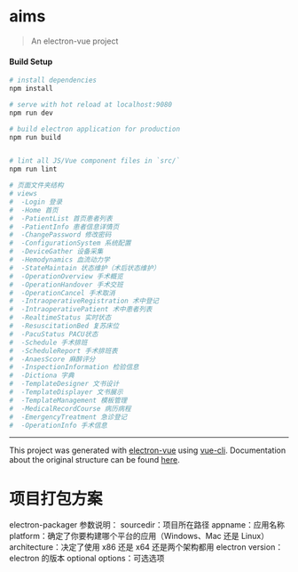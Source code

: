 # aims

> An electron-vue project

#### Build Setup

``` bash
# install dependencies
npm install

# serve with hot reload at localhost:9080
npm run dev

# build electron application for production
npm run build


# lint all JS/Vue component files in `src/`
npm run lint

# 页面文件夹结构
# views
#  -Login 登录
#  -Home 首页
#  -PatientList 首页患者列表
#  -PatientInfo 患者信息详情页
#  -ChangePassword 修改密码
#  -ConfigurationSystem 系统配置
#  -DeviceGather 设备采集
#  -Hemodynamics 血流动力学
#  -StateMaintain 状态维护（术后状态维护）
#  -OperationOverview 手术概览
#  -OperationHandover 手术交班
#  -OperationCancel 手术取消
#  -IntraoperativeRegistration 术中登记
#  -IntraoperativePatient 术中患者列表
#  -RealtimeStatus 实时状态
#  -ResuscitationBed 复苏床位
#  -PacuStatus PACU状态
#  -Schedule 手术排班
#  -ScheduleReport 手术排班表
#  -AnaesScore 麻醉评分
#  -InspectionInformation 检验信息
#  -Dictiona 字典
#  -TemplateDesigner 文书设计
#  -TemplateDisplayer 文书展示
#  -TemplateManagement 模板管理
#  -MedicalRecordCourse 病历病程 
#  -EmergencyTreatment 急诊登记 
#  -OperationInfo 手术信息 
```

---
This project was generated with [electron-vue](https://github.com/SimulatedGREG/electron-vue) using [vue-cli](https://github.com/vuejs/vue-cli). Documentation about the original structure can be found [here](https://simulatedgreg.gitbooks.io/electron-vue/content/index.html).


# 项目打包方案
electron-packager <sourcedir> <appname> <platform> <architecture> <electron version> <optional options>
参数说明：
sourcedir：项目所在路径
appname：应用名称
platform：确定了你要构建哪个平台的应用（Windows、Mac 还是 Linux）
architecture：决定了使用 x86 还是 x64 还是两个架构都用
electron version：electron 的版本
optional options：可选选项